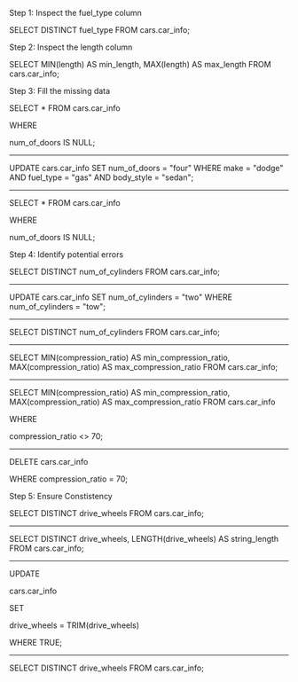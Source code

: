 Step 1: Inspect the fuel_type column

SELECT
  DISTINCT fuel_type
FROM
  cars.car_info;
  
Step 2: Inspect the length column

SELECT
  MIN(length) AS min_length,
  MAX(length) AS max_length
FROM
  cars.car_info;

Step 3: Fill the missing data

SELECT
  *
FROM
  cars.car_info 

WHERE 

  num_of_doors IS NULL;
  
  ---------------------------------------
  
  UPDATE
  cars.car_info
SET
  num_of_doors = "four"
WHERE
  make = "dodge"
  AND fuel_type = "gas"
  AND body_style = "sedan";
  
  ----------------------------------------
  
  SELECT
  *
FROM
  cars.car_info 

WHERE 

  num_of_doors IS NULL;
  
  
Step 4: Identify potential errors 

SELECT
  DISTINCT num_of_cylinders
FROM
  cars.car_info;
  
--------------------------------------------

UPDATE
  cars.car_info
SET
  num_of_cylinders = "two"
WHERE
  num_of_cylinders = "tow";
  
--------------------------------------------

SELECT
  DISTINCT num_of_cylinders
FROM
  cars.car_info;
  
---------------------------------------------
  
SELECT
  MIN(compression_ratio) AS min_compression_ratio,
  MAX(compression_ratio) AS max_compression_ratio
FROM
  cars.car_info;
  
---------------------------------------------

SELECT
  MIN(compression_ratio) AS min_compression_ratio,
  MAX(compression_ratio) AS max_compression_ratio
FROM
  cars.car_info

WHERE

  compression_ratio <> 70;
  
----------------------------------------------

DELETE cars.car_info

WHERE compression_ratio = 70;

Step 5: Ensure Constistency 

SELECT
  DISTINCT drive_wheels
FROM
  cars.car_info;

----------------------------------------------

SELECT
  DISTINCT drive_wheels,
  LENGTH(drive_wheels) AS string_length
FROM
  cars.car_info;

----------------------------------------------

UPDATE

  cars.car_info

SET

  drive_wheels = TRIM(drive_wheels)

WHERE TRUE;
  
-----------------------------------------------

 SELECT
  DISTINCT drive_wheels
FROM
  cars.car_info;
  

